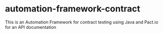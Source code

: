 # automation-framework-contract
 This is an Automation Framework for contract testing using Java and Pact.io for an API documentation 
